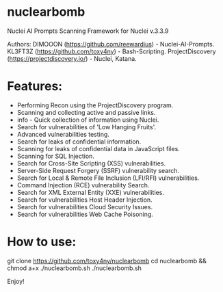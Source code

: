 # nuclearbomb
Nuclei AI Prompts Scanning Framework for Nuclei v.3.3.9

 Authors:
          DIMOOON (https://github.com/reewardius) - Nuclei-AI-Prompts.
          KL3FT3Z (https://github.com/toxy4ny) - Bash-Scripting.
          ProjectDiscovery (https://projectdiscovery.io/) - Nuclei, Katana.

# Features:
* Performing Recon using the ProjectDiscovery program.
* Scanning and collecting active and passive links.
* info - Quick collection of information using Nuclei.
* Search for vulnerabilities of 'Low Hanging Fruits'.
* Advanced vulnerabilities testing.
* Search for leaks of confidential information.
* Scanning for leaks of confidential data in JavaScript files.
* Scanning for SQL Injection.
* Search for Cross-Site Scripting (XSS) vulnerabilities.
* Server-Side Request Forgery (SSRF) vulnerability search.
* Search for Local & Remote File Inclusion (LFI/RFI) vulnerabilities.
* Command Injection (RCE) vulnerability Search.
* Search for XML External Entity (XXE) vulnerabilities.
* Search for vulnerabilities Host Header Injection.
* Search for vulnerabilities Cloud Security Issues.
* Search for vulnerabilities Web Cache Poisoning.

# How to use:
git clone https://github.com/toxy4ny/nuclearbomb
cd nuclearbomb && chmod a+x ./nuclearbomb.sh
./nuclearbomb.sh

Enjoy!
